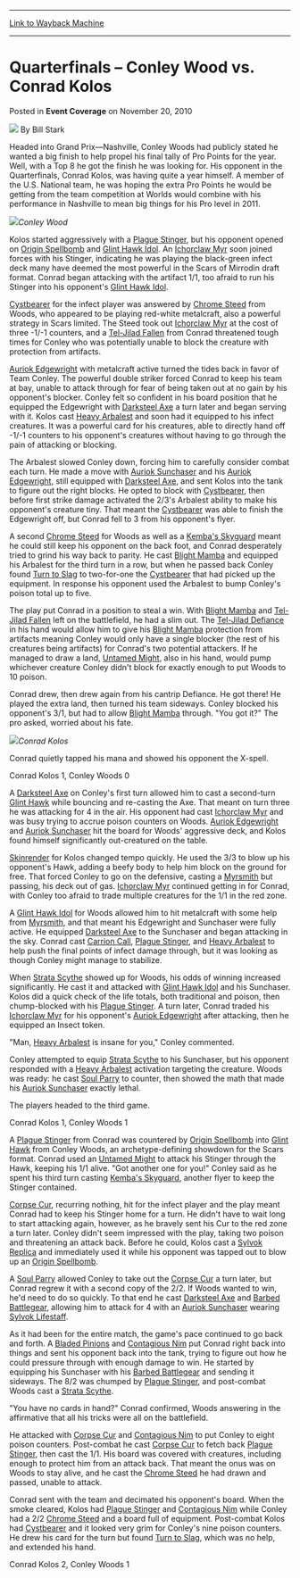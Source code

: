 
---
[Link to Wayback Machine](https://web.archive.org/web/20220706160733/https://magic.wizards.com/en/articles/archive/event-coverage/quarterfinals-%E2%80%93-conley-wood-vs-conrad-kolos-2010-11-20)

[_metadata_:author]:- "Bill Stark"
[_metadata_:description]:- "Headed into Grand Prix—Nashville, Conley Woods had publicly stated he wanted a big finish to help propel his final tally of Pro Points for the year. Well, with a Top 8 he got the finish he was looking for. His opponent in the Quarterfinals, Conrad Kolos, was having quite a year himself. A member of the U.S. National team, he was hoping the extra Pro Points he would be getting"
[_metadata_:generator]:- "Drupal 7 (http://drupal.org)"
[_metadata_:node]:- "340376"
[_metadata_:publish_date]:- "2010-11-20"
[_metadata_:source]:- "div-main-content"
[_metadata_:title]:- "Quarterfinals – Conley Wood vs. Conrad Kolos"
[_metadata_:wayback_capture_timestamp]:- "2022-07-06 16:07:33"
[_metadata_:wayback_raw_url]:- "https://web.archive.org/web/20220706160733id_/https://magic.wizards.com/en/articles/archive/event-coverage/quarterfinals-%E2%80%93-conley-wood-vs-conrad-kolos-2010-11-20"
[_metadata_:wayback_url]:- "https://magic.wizards.com/en/articles/archive/event-coverage/quarterfinals-%E2%80%93-conley-wood-vs-conrad-kolos-2010-11-20"
---


Quarterfinals – Conley Wood vs. Conrad Kolos
============================================



 Posted in **Event Coverage**
 on November 20, 2010 






![](https://media.magic.wizards.com/styles/auth_small/public/images/person/authorpic_BillStark.jpg)
By Bill Stark











Headed into Grand Prix—Nashville, Conley Woods had publicly stated he wanted a big finish to help propel his final tally of Pro Points for the year. Well, with a Top 8 he got the finish he was looking for. His opponent in the Quarterfinals, Conrad Kolos, was having quite a year himself. A member of the U.S. National team, he was hoping the extra Pro Points he would be getting from the team competition at Worlds would combine with his performance in Nashville to mean big things for his Pro level in 2011.


![](https://media.wizards.com/legacy/mtg/images/daily/events/gpnas10/qfconleywoods.jpg)*Conley Wood*



Kolos started aggressively with a [Plague Stinger](https://gatherer.wizards.com/Pages/Card/Details.aspx?name=Plague+Stinger), but his opponent opened on [Origin Spellbomb](https://gatherer.wizards.com/Pages/Card/Details.aspx?name=Origin+Spellbomb) and [Glint Hawk Idol](https://gatherer.wizards.com/Pages/Card/Details.aspx?name=Glint+Hawk+Idol). An [Ichorclaw Myr](https://gatherer.wizards.com/Pages/Card/Details.aspx?name=Ichorclaw+Myr) soon joined forces with his Stinger, indicating he was playing the black-green infect deck many have deemed the most powerful in the Scars of Mirrodin draft format. Conrad began attacking with the artifact 1/1, too afraid to run his Stinger into his opponent's [Glint Hawk Idol](https://gatherer.wizards.com/Pages/Card/Details.aspx?name=Glint+Hawk+Idol).


[Cystbearer](https://gatherer.wizards.com/Pages/Card/Details.aspx?name=Cystbearer) for the infect player was answered by [Chrome Steed](https://gatherer.wizards.com/Pages/Card/Details.aspx?name=Chrome+Steed) from Woods, who appeared to be playing red-white metalcraft, also a powerful strategy in Scars limited. The Steed took out [Ichorclaw Myr](https://gatherer.wizards.com/Pages/Card/Details.aspx?name=Ichorclaw+Myr) at the cost of three -1/-1 counters, and a [Tel-Jilad Fallen](https://gatherer.wizards.com/Pages/Card/Details.aspx?name=Tel-Jilad+Fallen) from Conrad threatened tough times for Conley who was potentially unable to block the creature with protection from artifacts.


[Auriok Edgewright](https://gatherer.wizards.com/Pages/Card/Details.aspx?name=Auriok+Edgewright) with metalcraft active turned the tides back in favor of Team Conley. The powerful double striker forced Conrad to keep his team at bay, unable to attack through for fear of being taken out at no gain by his opponent's blocker. Conley felt so confident in his board position that he equipped the Edgewright with [Darksteel Axe](https://gatherer.wizards.com/Pages/Card/Details.aspx?name=Darksteel+Axe) a turn later and began serving with it. Kolos cast [Heavy Arbalest](https://gatherer.wizards.com/Pages/Card/Details.aspx?name=Heavy+Arbalest) and soon had it equipped to his infect creatures. It was a powerful card for his creatures, able to directly hand off -1/-1 counters to his opponent's creatures without having to go through the pain of attacking or blocking.


The Arbalest slowed Conley down, forcing him to carefully consider combat each turn. He made a move with [Auriok Sunchaser](https://gatherer.wizards.com/Pages/Card/Details.aspx?name=Auriok+Sunchaser) and his [Auriok Edgewright](https://gatherer.wizards.com/Pages/Card/Details.aspx?name=Auriok+Edgewright), still equipped with [Darksteel Axe](https://gatherer.wizards.com/Pages/Card/Details.aspx?name=Darksteel+Axe), and sent Kolos into the tank to figure out the right blocks. He opted to block with [Cystbearer](https://gatherer.wizards.com/Pages/Card/Details.aspx?name=Cystbearer), then before first strike damage activated the 2/3's Arbalest ability to make his opponent's creature tiny. That meant the [Cystbearer](https://gatherer.wizards.com/Pages/Card/Details.aspx?name=Cystbearer) was able to finish the Edgewright off, but Conrad fell to 3 from his opponent's flyer.


A second [Chrome Steed](https://gatherer.wizards.com/Pages/Card/Details.aspx?name=Chrome+Steed) for Woods as well as a [Kemba's Skyguard](https://gatherer.wizards.com/Pages/Card/Details.aspx?name=Kemba%27s+Skyguard) meant he could still keep his opponent on the back foot, and Conrad desperately tried to grind his way back to parity. He cast [Blight Mamba](https://gatherer.wizards.com/Pages/Card/Details.aspx?name=Blight+Mamba) and equipped his Arbalest for the third turn in a row, but when he passed back Conley found [Turn to Slag](https://gatherer.wizards.com/Pages/Card/Details.aspx?name=Turn+to+Slag) to two-for-one the [Cystbearer](https://gatherer.wizards.com/Pages/Card/Details.aspx?name=Cystbearer) that had picked up the equipment. In response his opponent used the Arbalest to bump Conley's poison total up to five.


The play put Conrad in a position to steal a win. With [Blight Mamba](https://gatherer.wizards.com/Pages/Card/Details.aspx?name=Blight+Mamba) and [Tel-Jilad Fallen](https://gatherer.wizards.com/Pages/Card/Details.aspx?name=Tel-Jilad+Fallen) left on the battlefield, he had a slim out. The [Tel-Jilad Defiance](https://gatherer.wizards.com/Pages/Card/Details.aspx?name=Tel-Jilad+Defiance) in his hand would allow him to give his [Blight Mamba](https://gatherer.wizards.com/Pages/Card/Details.aspx?name=Blight+Mamba) protection from artifacts meaning Conley would only have a single blocker (the rest of his creatures being artifacts) for Conrad's two potential attackers. If he managed to draw a land, [Untamed Might](https://gatherer.wizards.com/Pages/Card/Details.aspx?name=Untamed+Might), also in his hand, would pump whichever creature Conley didn't block for exactly enough to put Woods to 10 poison.


Conrad drew, then drew again from his cantrip Defiance. He got there! He played the extra land, then turned his team sideways. Conley blocked his opponent's 3/1, but had to allow [Blight Mamba](https://gatherer.wizards.com/Pages/Card/Details.aspx?name=Blight+Mamba) through. "You got it?" The pro asked, worried about his fate.


![](https://media.wizards.com/legacy/mtg/images/daily/events/gpnas10/qfconradkolos.jpg)*Conrad Kolos*



Conrad quietly tapped his mana and showed his opponent the X-spell.


Conrad Kolos 1, Conley Woods 0


A [Darksteel Axe](https://gatherer.wizards.com/Pages/Card/Details.aspx?name=Darksteel+Axe) on Conley's first turn allowed him to cast a second-turn [Glint Hawk](https://gatherer.wizards.com/Pages/Card/Details.aspx?name=Glint+Hawk) while bouncing and re-casting the Axe. That meant on turn three he was attacking for 4 in the air. His opponent had cast [Ichorclaw Myr](https://gatherer.wizards.com/Pages/Card/Details.aspx?name=Ichorclaw+Myr) and was busy trying to accrue poison counters on Woods. [Auriok Edgewright](https://gatherer.wizards.com/Pages/Card/Details.aspx?name=Auriok+Edgewright) and [Auriok Sunchaser](https://gatherer.wizards.com/Pages/Card/Details.aspx?name=Auriok+Sunchaser) hit the board for Woods' aggressive deck, and Kolos found himself significantly out-creatured on the table.


[Skinrender](https://gatherer.wizards.com/Pages/Card/Details.aspx?name=Skinrender) for Kolos changed tempo quickly. He used the 3/3 to blow up his opponent's Hawk, adding a beefy body to help him block on the ground for free. That forced Conley to go on the defensive, casting a [Myrsmith](https://gatherer.wizards.com/Pages/Card/Details.aspx?name=Myrsmith) but passing, his deck out of gas. [Ichorclaw Myr](https://gatherer.wizards.com/Pages/Card/Details.aspx?name=Ichorclaw+Myr) continued getting in for Conrad, with Conley too afraid to trade multiple creatures for the 1/1 in the red zone.


A [Glint Hawk Idol](https://gatherer.wizards.com/Pages/Card/Details.aspx?name=Glint+Hawk+Idol) for Woods allowed him to hit metalcraft with some help from [Myrsmith](https://gatherer.wizards.com/Pages/Card/Details.aspx?name=Myrsmith), and that meant his Edgewright and Sunchaser were fully active. He equipped [Darksteel Axe](https://gatherer.wizards.com/Pages/Card/Details.aspx?name=Darksteel+Axe) to the Sunchaser and began attacking in the sky. Conrad cast [Carrion Call](https://gatherer.wizards.com/Pages/Card/Details.aspx?name=Carrion+Call), [Plague Stinger](https://gatherer.wizards.com/Pages/Card/Details.aspx?name=Plague+Stinger), and [Heavy Arbalest](https://gatherer.wizards.com/Pages/Card/Details.aspx?name=Heavy+Arbalest) to help push the final points of infect damage through, but it was looking as though Conley might manage to stabilize.


When [Strata Scythe](https://gatherer.wizards.com/Pages/Card/Details.aspx?name=Strata+Scythe) showed up for Woods, his odds of winning increased significantly. He cast it and attacked with [Glint Hawk Idol](https://gatherer.wizards.com/Pages/Card/Details.aspx?name=Glint+Hawk+Idol) and his Sunchaser. Kolos did a quick check of the life totals, both traditional and poison, then chump-blocked with his [Plague Stinger](https://gatherer.wizards.com/Pages/Card/Details.aspx?name=Plague+Stinger). A turn later, Conrad traded his [Ichorclaw Myr](https://gatherer.wizards.com/Pages/Card/Details.aspx?name=Ichorclaw+Myr) for his opponent's [Auriok Edgewright](https://gatherer.wizards.com/Pages/Card/Details.aspx?name=Auriok+Edgewright) after attacking, then he equipped an Insect token.


"Man, [Heavy Arbalest](https://gatherer.wizards.com/Pages/Card/Details.aspx?name=Heavy+Arbalest) is insane for you," Conley commented.


Conley attempted to equip [Strata Scythe](https://gatherer.wizards.com/Pages/Card/Details.aspx?name=Strata+Scythe) to his Sunchaser, but his opponent responded with a [Heavy Arbalest](https://gatherer.wizards.com/Pages/Card/Details.aspx?name=Heavy+Arbalest) activation targeting the creature. Woods was ready: he cast [Soul Parry](https://gatherer.wizards.com/Pages/Card/Details.aspx?name=Soul+Parry) to counter, then showed the math that made his [Auriok Sunchaser](https://gatherer.wizards.com/Pages/Card/Details.aspx?name=Auriok+Sunchaser) exactly lethal.


The players headed to the third game.


Conrad Kolos 1, Conley Woods 1


A [Plague Stinger](https://gatherer.wizards.com/Pages/Card/Details.aspx?name=Plague+Stinger) from Conrad was countered by [Origin Spellbomb](https://gatherer.wizards.com/Pages/Card/Details.aspx?name=Origin+Spellbomb) into [Glint Hawk](https://gatherer.wizards.com/Pages/Card/Details.aspx?name=Glint+Hawk) from Conley Woods, an archetype-defining showdown for the Scars format. Conrad used an [Untamed Might](https://gatherer.wizards.com/Pages/Card/Details.aspx?name=Untamed+Might) to attack his Stinger through the Hawk, keeping his 1/1 alive. "Got another one for you!" Conley said as he spent his third turn casting [Kemba's Skyguard](https://gatherer.wizards.com/Pages/Card/Details.aspx?name=Kemba%27s+Skyguard), another flyer to keep the Stinger contained.


[Corpse Cur](https://gatherer.wizards.com/Pages/Card/Details.aspx?name=Corpse+Cur), recurring nothing, hit for the infect player and the play meant Conrad had to keep his Stinger home for a turn. He didn't have to wait long to start attacking again, however, as he bravely sent his Cur to the red zone a turn later. Conley didn't seem impressed with the play, taking two poison and threatening an attack back. Before he could, Kolos cast a [Sylvok Replica](https://gatherer.wizards.com/Pages/Card/Details.aspx?name=Sylvok+Replica) and immediately used it while his opponent was tapped out to blow up an [Origin Spellbomb](https://gatherer.wizards.com/Pages/Card/Details.aspx?name=Origin+Spellbomb).


A [Soul Parry](https://gatherer.wizards.com/Pages/Card/Details.aspx?name=Soul+Parry) allowed Conley to take out the [Corpse Cur](https://gatherer.wizards.com/Pages/Card/Details.aspx?name=Corpse+Cur) a turn later, but Conrad regrew it with a second copy of the 2/2. If Woods wanted to win, he'd need to do so quickly. To that end he cast [Darksteel Axe](https://gatherer.wizards.com/Pages/Card/Details.aspx?name=Darksteel+Axe) and [Barbed Battlegear](https://gatherer.wizards.com/Pages/Card/Details.aspx?name=Barbed+Battlegear), allowing him to attack for 4 with an [Auriok Sunchaser](https://gatherer.wizards.com/Pages/Card/Details.aspx?name=Auriok+Sunchaser) wearing [Sylvok Lifestaff](https://gatherer.wizards.com/Pages/Card/Details.aspx?name=Sylvok+Lifestaff).


As it had been for the entire match, the game's pace continued to go back and forth. A [Bladed Pinions](https://gatherer.wizards.com/Pages/Card/Details.aspx?name=Bladed+Pinions) and [Contagious Nim](https://gatherer.wizards.com/Pages/Card/Details.aspx?name=Contagious+Nim) put Conrad right back into things and sent his opponent back into the tank, trying to figure out how he could pressure through with enough damage to win. He started by equipping his Sunchaser with his [Barbed Battlegear](https://gatherer.wizards.com/Pages/Card/Details.aspx?name=Barbed+Battlegear) and sending it sideways. The 8/2 was chumped by [Plague Stinger](https://gatherer.wizards.com/Pages/Card/Details.aspx?name=Plague+Stinger), and post-combat Woods cast a [Strata Scythe](https://gatherer.wizards.com/Pages/Card/Details.aspx?name=Strata+Scythe).


"You have no cards in hand?" Conrad confirmed, Woods answering in the affirmative that all his tricks were all on the battlefield.


He attacked with [Corpse Cur](https://gatherer.wizards.com/Pages/Card/Details.aspx?name=Corpse+Cur) and [Contagious Nim](https://gatherer.wizards.com/Pages/Card/Details.aspx?name=Contagious+Nim) to put Conley to eight poison counters. Post-combat he cast [Corpse Cur](https://gatherer.wizards.com/Pages/Card/Details.aspx?name=Corpse+Cur) to fetch back [Plague Stinger](https://gatherer.wizards.com/Pages/Card/Details.aspx?name=Plague+Stinger), then cast the 1/1. His board was covered with creatures, including enough to protect him from an attack back. That meant the onus was on Woods to stay alive, and he cast the [Chrome Steed](https://gatherer.wizards.com/Pages/Card/Details.aspx?name=Chrome+Steed) he had drawn and passed, unable to attack.


Conrad sent with the team and decimated his opponent's board. When the smoke cleared, Kolos had [Plague Stinger](https://gatherer.wizards.com/Pages/Card/Details.aspx?name=Plague+Stinger) and [Contagious Nim](https://gatherer.wizards.com/Pages/Card/Details.aspx?name=Contagious+Nim) while Conley had a 2/2 [Chrome Steed](https://gatherer.wizards.com/Pages/Card/Details.aspx?name=Chrome+Steed) and a board full of equipment. Post-combat Kolos had [Cystbearer](https://gatherer.wizards.com/Pages/Card/Details.aspx?name=Cystbearer) and it looked very grim for Conley's nine poison counters. He drew his card for the turn but found [Turn to Slag](https://gatherer.wizards.com/Pages/Card/Details.aspx?name=Turn+to+Slag), which was no help, and extended his hand.


Conrad Kolos 2, Conley Woods 1








